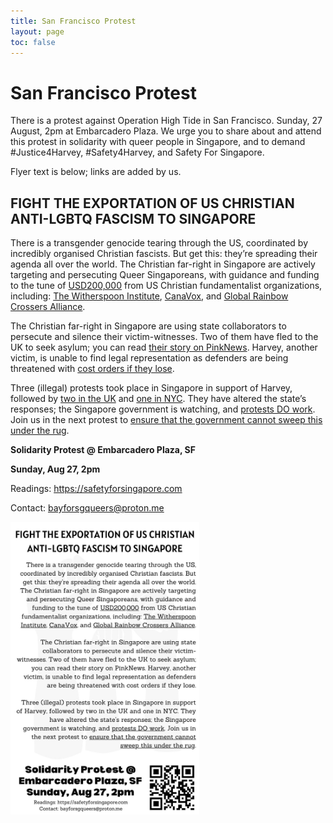 ```yaml
---
title: San Francisco Protest
layout: page
toc: false
---
```


# San Francisco Protest
There is a protest against Operation High Tide in San Francisco. Sunday, 27 August, 2pm at Embarcadero Plaza. We urge you to share about and attend this protest in solidarity with queer people in Singapore, and to demand #Justice4Harvey, #Safety4Harvey, and Safety For Singapore.

Flyer text is below; links are added by us.

## FIGHT THE EXPORTATION OF US CHRISTIAN ANTI-LGBTQ FASCISM TO SINGAPORE

There is a transgender genocide tearing through the US, coordinated by incredibly organised Christian fascists. But get this: they’re spreading their agenda all over the world. The Christian far-right in Singapore are actively targeting and persecuting Queer Singaporeans, with guidance and funding to the tune of <u>USD200,000</u> from US Christian fundamentalist organizations, including: <u>The Witherspoon Institute</u>, <u>CanaVox</u>, and <u>Global Rainbow Crossers Alliance</u>.

The Christian far-right in Singapore are using state collaborators to persecute and silence their victim-witnesses. Two of them have fled to the UK to seek asylum; you can read [their story on PinkNews](https://www.thepinknews.com/2023/07/14/singapore-lgbtq-queer-trans-asylum-attacks/). Harvey, another victim, is unable to find legal representation as defenders are being threatened with [cost orders if they lose](/#cost-orders-for-harveys-lawyer).

Three (illegal) protests took place in Singapore in support of Harvey, followed by [two in the UK](https://instagram.com/Safety4HarveyUK) and [one in NYC](https://instagram.com/Safety4HarveyUS). They have altered the state’s responses; the Singapore government is watching, and <u>protests DO work</u>. Join us in the next protest to <u>ensure that the government cannot sweep this under the rug</u>.

**Solidarity Protest @ Embarcadero Plaza, SF**

**Sunday, Aug 27, 2pm**

Readings: https://safetyforsingapore.com

Contact: bayforsgqueers@proton.me

<img src="assets/SF-Protest-Flyer.jpg" width="60%" />